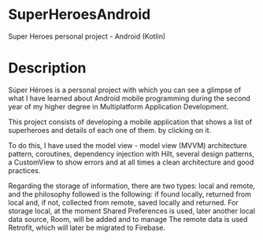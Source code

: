# SuperHeroesAndroid
Super Heroes personal project - Android (Kotlin)

# Description
Súper Héroes is a personal project with which you can see a glimpse of what I have learned about Android mobile programming
during the second year of my higher degree in Multiplatform Application Development.

This project consists of developing a mobile application that shows a list of superheroes and details of each one of them.
by clicking on it.

To do this, I have used the model view - model view (MVVM) architecture pattern, coroutines, dependency injection with Hilt,
several design patterns, a CustomView to show errors and at all times a clean architecture and good practices.

Regarding the storage of information, there are two types: local and remote, and the philosophy followed is the following: if
found locally, returned from local and, if not, collected from remote, saved locally and returned. For storage
local, at the moment Shared Preferences is used, later another local data source, Room, will be added and to manage
The remote data is used Retrofit, which will later be migrated to Firebase.
